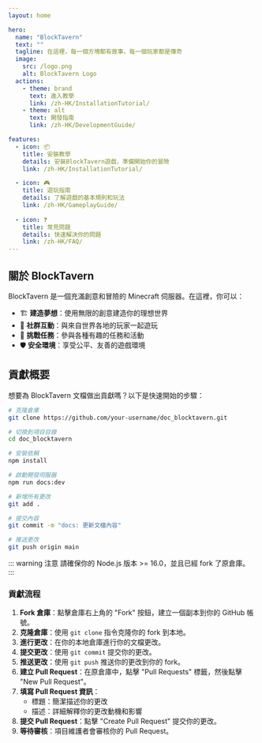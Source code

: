 ```yaml
---
layout: home

hero:
  name: "BlockTavern"
  text: ""
  tagline: 在這裡，每一個方塊都有故事，每一個玩家都是傳奇
  image:
    src: /logo.png
    alt: BlockTavern Logo
  actions:
    - theme: brand
      text: 進入教學
      link: /zh-HK/InstallationTutorial/
    - theme: alt  
      text: 開發指南
      link: /zh-HK/DevelopmentGuide/

features:
  - icon: 📦
    title: 安裝教學
    details: 安裝BlockTavern遊戲，準備開始你的冒險
    link: /zh-HK/InstallationTutorial/

  - icon: 🎮
    title: 遊玩指南
    details: 了解遊戲的基本規則和玩法
    link: /zh-HK/GameplayGuide/
    
  - icon: ❓
    title: 常見問題
    details: 快速解決你的問題
    link: /zh-HK/FAQ/
---
```


## 關於 BlockTavern

BlockTavern 是一個充滿創意和冒險的 Minecraft 伺服器。在這裡，你可以：

- 🏗️ **建造夢想**：使用無限的創意建造你的理想世界
- 🤝 **社群互動**：與來自世界各地的玩家一起遊玩
- 🎯 **挑戰任務**：參與各種有趣的任務和活動
- 🛡️ **安全環境**：享受公平、友善的遊戲環境

## 貢獻概要

想要為 BlockTavern 文檔做出貢獻嗎？以下是快速開始的步驟：

```bash
# 克隆倉庫
git clone https://github.com/your-username/doc_blocktavern.git

# 切換到項目目錄
cd doc_blocktavern

# 安裝依賴
npm install

# 啟動開發伺服器
npm run docs:dev

# 新增所有更改
git add .

# 提交內容
git commit -m "docs: 更新文檔內容"

# 推送更改
git push origin main
```

::: warning 注意
請確保你的 Node.js 版本 >= 16.0，並且已經 fork 了原倉庫。
:::

### 貢獻流程

1. **Fork 倉庫**：點擊倉庫右上角的 "Fork" 按鈕，建立一個副本到你的 GitHub 帳號。
2. **克隆倉庫**：使用 `git clone` 指令克隆你的 fork 到本地。 
3. **進行更改**：在你的本地倉庫進行你的文檔更改。 
4. **提交更改**：使用 `git commit` 提交你的更改。
5. **推送更改**：使用 `git push` 推送你的更改到你的 fork。
6. **建立 Pull Request**：在原倉庫中，點擊 "Pull Requests" 標籤，然後點擊 "New Pull Request"。
7. **填寫 Pull Request 資訊**：
   - 標題：簡潔描述你的更改
   - 描述：詳細解釋你的更改動機和影響
8. **提交 Pull Request**：點擊 "Create Pull Request" 提交你的更改。
9. **等待審核**：項目維護者會審核你的 Pull Request。